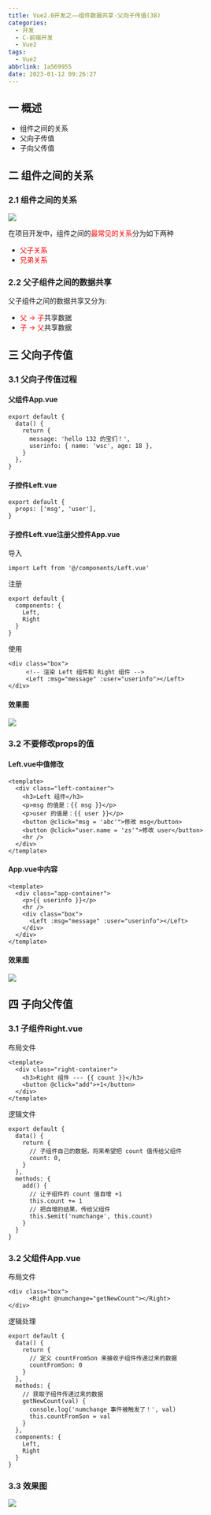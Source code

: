 ```yaml
---
title: Vue2.0开发之——组件数据共享-父向子传值(38)
categories:
  - 开发
  - C-前端开发
  - Vue2
tags:
  - Vue2
abbrlink: 1a569955
date: 2023-01-12 09:26:27
---
```

## 一 概述

* 组件之间的关系
* 父向子传值
* 子向父传值

<!--more-->
## 二 组件之间的关系

### 2.1 组件之间的关系

![][1]

在项目开发中，组件之间的<font color=red>最常见的关系</font>分为如下两种

* <font color=red>父子关系</font>
* <font color=red>兄弟关系</font>

### 2.2 父子组件之间的数据共享

父子组件之间的数据共享又分为:

* <font color=red>父 -> 子</font>共享数据
* <font color=red>子 -> 父</font>共享数据

## 三 父向子传值

### 3.1 父向子传值过程

#### 父组件App.vue

```
export default {
  data() {
    return {
      message: 'hello 132 的宝们！',
      userinfo: { name: 'wsc', age: 18 },
    }
  },
}
```

####  子控件Left.vue

```
export default {
  props: ['msg', 'user'],
}
```

#### 子控件Left.vue注册父控件App.vue

导入

```
import Left from '@/components/Left.vue'
```

注册

```
export default {
  components: {
    Left,
    Right
  }
}
```

使用

```
<div class="box">
     <!-- 渲染 Left 组件和 Right 组件 -->
     <Left :msg="message" :user="userinfo"></Left>
</div>
```

#### 效果图

![][2]

### 3.2 不要修改props的值

#### Left.vue中值修改

```
<template>
  <div class="left-container">
    <h3>Left 组件</h3>
    <p>msg 的值是：{{ msg }}</p>
    <p>user 的值是：{{ user }}</p>
    <button @click="msg = 'abc'">修改 msg</button>
    <button @click="user.name = 'zs'">修改 user</button>
    <hr />
  </div>
</template>
```

#### App.vue中内容

```
<template>
  <div class="app-container">
    <p>{{ userinfo }}</p>
    <hr />
    <div class="box">
      <Left :msg="message" :user="userinfo"></Left>
    </div>
  </div>
</template>
```

#### 效果图

![][3]

## 四  子向父传值

### 3.1 子组件Right.vue

布局文件

```
<template>
  <div class="right-container">
    <h3>Right 组件 --- {{ count }}</h3>
    <button @click="add">+1</button>
  </div>
</template>
```

逻辑文件

```
export default {
  data() {
    return {
      // 子组件自己的数据，将来希望把 count 值传给父组件
      count: 0,
    }
  },
  methods: {
    add() {
      // 让子组件的 count 值自增 +1
      this.count += 1
      // 把自增的结果，传给父组件
      this.$emit('numchange', this.count)
    }
  }
}
```

### 3.2 父组件App.vue

布局文件

```
<div class="box">
      <Right @numchange="getNewCount"></Right>
</div>
```

逻辑处理

```
export default {
  data() {
    return {
      // 定义 countFromSon 来接收子组件传递过来的数据
      countFromSon: 0
    }
  },
  methods: {
    // 获取子组件传递过来的数据
    getNewCount(val) {
      console.log('numchange 事件被触发了！', val)
      this.countFromSon = val
    }
  },
  components: {
    Left,
    Right
  }
}
```

### 3.3 效果图

![][4]



[1]:https://cdn.jsdelivr.net/gh/PGzxc/CDN/blog-vue/vue02-38-component-relates.png
[2]:https://cdn.jsdelivr.net/gh/PGzxc/CDN/blog-vue/vue02-38-relate-parent-son-result.png
[3]:https://cdn.jsdelivr.net/gh/PGzxc/CDN/blog-vue/vue02-38-relate-parent-son-props.gif
[4]:https://cdn.jsdelivr.net/gh/PGzxc/CDN/blog-vue/vue02-38-relate-son-parent.gif